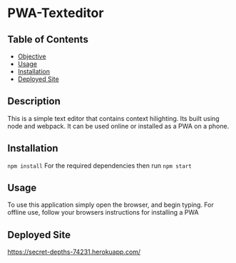 # PWA-Texteditor
## Table of Contents
- [Objective](Objective)
- [Usage](Usage)
- [Installation](Installation)
- [Deployed Site](Deployed-Site)

## Description
This is a simple text editor that contains context hilighting. Its built using node and webpack. It can be used online or installed as a PWA on a phone.

## Installation
`npm install`
For the required dependencies then run `npm start`

## Usage
To use this application simply open the browser, and begin typing. For offline use, follow your browsers instructions for installing a PWA

## Deployed Site
https://secret-depths-74231.herokuapp.com/
